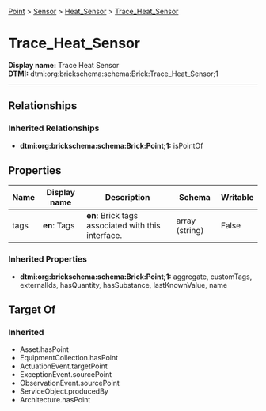 [Point](../../Point.md) > [Sensor](../Sensor.md) > [Heat_Sensor](Heat_Sensor.md) > [Trace_Heat_Sensor](.)
# Trace_Heat_Sensor

**Display name:** Trace Heat Sensor<br />
**DTMI:** dtmi:org:brickschema:schema:Brick:Trace_Heat_Sensor;1

---
## Relationships
### Inherited Relationships
* **dtmi:org:brickschema:schema:Brick:Point;1:** isPointOf
## Properties
|Name|Display name|Description|Schema|Writable|
|-|-|-|-|-|
|tags|**en**: Tags|**en**: Brick tags associated with this interface.|array (string)|False|
### Inherited Properties
* **dtmi:org:brickschema:schema:Brick:Point;1:** aggregate, customTags, externalIds, hasQuantity, hasSubstance, lastKnownValue, name
## Target Of
### Inherited
* Asset.hasPoint
* EquipmentCollection.hasPoint
* ActuationEvent.targetPoint
* ExceptionEvent.sourcePoint
* ObservationEvent.sourcePoint
* ServiceObject.producedBy
* Architecture.hasPoint
